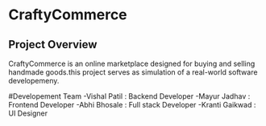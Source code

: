 # CraftyCommerce
## Project Overview 
CraftyCommerce is an online marketplace designed for buying and selling handmade goods.this project serves as simulation of a real-world software developemeny.

#Developement Team
-Vishal Patil : Backend Developer
-Mayur Jadhav : Frontend Developer
-Abhi  Bhosale : Full stack Developer
-Kranti Gaikwad : UI Designer